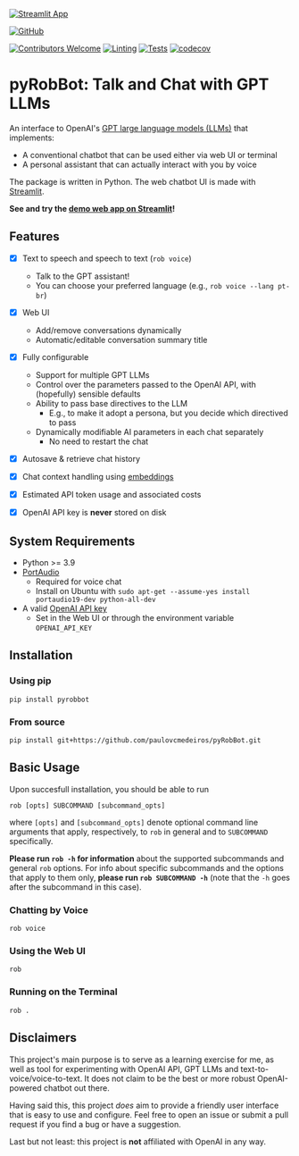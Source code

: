 [![Streamlit App](https://static.streamlit.io/badges/streamlit_badge_black_white.svg)](https://pyrobbot.streamlit.app)

[![GitHub](https://img.shields.io/badge/github-%23121011.svg?style=for-the-badge&logo=github&logoColor=white)](https://github.com/paulovcmedeiros/pyRobBot)

[![Contributors Welcome](https://img.shields.io/badge/Contributors-welcome-<COLOR>.svg)](https://github.com/paulovcmedeiros/pyRobBot/pulls)
[![Linting](https://github.com/paulovcmedeiros/pyRobBot/actions/workflows/linting.yaml/badge.svg)](https://github.com/paulovcmedeiros/pyRobBot/actions/workflows/linting.yaml)
[![Tests](https://github.com/paulovcmedeiros/pyRobBot/actions/workflows/tests.yaml/badge.svg)](https://github.com/paulovcmedeiros/pyRobBot/actions/workflows/tests.yaml)
[![codecov](https://codecov.io/gh/paulovcmedeiros/pyRobBot/graph/badge.svg?token=XI8G1WH9O6)](https://codecov.io/gh/paulovcmedeiros/pyRobBot)

# pyRobBot: Talk and Chat with GPT LLMs

An interface to OpenAI's [GPT large language models (LLMs)](https://platform.openai.com/docs/models) that implements:
* A conventional chatbot that can be used either via web UI or terminal
* A personal assistant that can actually interact with you by voice

The package is written in Python. The web chatbot UI is made with [Streamlit](https://streamlit.io).

**See and try the [demo web app on Streamlit](https://pyrobbot.streamlit.app)!**

## Features
- [x] Text to speech and speech to text (`rob voice`)
  - Talk to the GPT assistant!
  - You can choose your preferred language (e.g., `rob voice --lang pt-br`)
- [x] Web UI
  - Add/remove conversations dynamically
  - Automatic/editable conversation summary title
- [x] Fully configurable
  - Support for multiple GPT LLMs
  - Control over the parameters passed to the OpenAI API, with (hopefully) sensible defaults
  - Ability to pass base directives to the LLM
    - E.g., to make it adopt a persona, but you decide which directived to pass
  - Dynamically modifiable AI parameters in each chat separately
    - No need to restart the chat
- [x] Autosave & retrieve chat history
- [x] Chat context handling using [embeddings](https://platform.openai.com/docs/guides/embeddings)
- [x] Estimated API token usage and associated costs
- [x] OpenAI API key is **never** stored on disk



## System Requirements
- Python >= 3.9
- [PortAudio](https://www.portaudio.com/docs/v19-doxydocs/index.html)
  - Required for voice chat
  - Install on Ubuntu with `sudo apt-get --assume-yes install portaudio19-dev python-all-dev`
- A valid [OpenAI API key](https://platform.openai.com/account/api-keys)
  - Set in the Web UI or through the environment variable `OPENAI_API_KEY`

## Installation
### Using pip
```shell
pip install pyrobbot
```

### From source
```shell
pip install git+https://github.com/paulovcmedeiros/pyRobBot.git
```

## Basic Usage
Upon succesfull installation, you should be able to run
```shell
rob [opts] SUBCOMMAND [subcommand_opts]
```
where `[opts]` and `[subcommand_opts]` denote optional command line arguments
that apply, respectively, to `rob` in general and to `SUBCOMMAND`
specifically.

**Please run `rob -h` for information** about the supported subcommands
and general `rob` options. For info about specific subcommands and the
options that apply to them only, **please run `rob SUBCOMMAND -h`** (note
that the `-h` goes after the subcommand in this case).

### Chatting by Voice
```shell
rob voice
```

### Using the Web UI
```shell
rob
```

### Running on the Terminal
```shell
rob .
```

## Disclaimers
This project's main purpose is to serve as a learning exercise for me, as well as tool for experimenting with OpenAI API, GPT LLMs and text-to-voice/voice-to-text. It does not claim to be the best or more robust OpenAI-powered chatbot out there.

Having said this, this project *does* aim to provide a friendly user interface that is easy to use and configure. Feel free to open an issue or submit a pull request if you find a bug or have a suggestion.

Last but not least: this project is **not** affiliated with OpenAI in any way.
